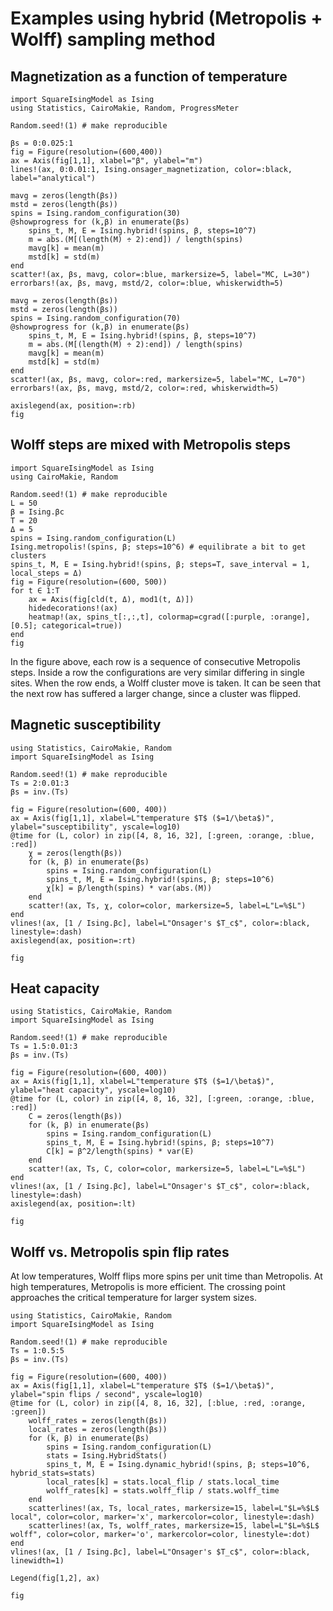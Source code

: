 # Examples using hybrid (Metropolis + Wolff) sampling method


## Magnetization as a function of temperature

```@example
import SquareIsingModel as Ising
using Statistics, CairoMakie, Random, ProgressMeter

Random.seed!(1) # make reproducible

βs = 0:0.025:1
fig = Figure(resolution=(600,400))
ax = Axis(fig[1,1], xlabel="β", ylabel="m")
lines!(ax, 0:0.01:1, Ising.onsager_magnetization, color=:black, label="analytical")

mavg = zeros(length(βs))
mstd = zeros(length(βs))
spins = Ising.random_configuration(30)
@showprogress for (k,β) in enumerate(βs)
    spins_t, M, E = Ising.hybrid!(spins, β, steps=10^7)
    m = abs.(M[(length(M) ÷ 2):end]) / length(spins)
    mavg[k] = mean(m)
    mstd[k] = std(m)
end
scatter!(ax, βs, mavg, color=:blue, markersize=5, label="MC, L=30")
errorbars!(ax, βs, mavg, mstd/2, color=:blue, whiskerwidth=5)

mavg = zeros(length(βs))
mstd = zeros(length(βs))
spins = Ising.random_configuration(70)
@showprogress for (k,β) in enumerate(βs)
    spins_t, M, E = Ising.hybrid!(spins, β, steps=10^7)
    m = abs.(M[(length(M) ÷ 2):end]) / length(spins)
    mavg[k] = mean(m)
    mstd[k] = std(m)
end
scatter!(ax, βs, mavg, color=:red, markersize=5, label="MC, L=70")
errorbars!(ax, βs, mavg, mstd/2, color=:red, whiskerwidth=5)

axislegend(ax, position=:rb)
fig
```


## Wolff steps are mixed with Metropolis steps

```@example
import SquareIsingModel as Ising
using CairoMakie, Random

Random.seed!(1) # make reproducible
L = 50
β = Ising.βc
T = 20
Δ = 5
spins = Ising.random_configuration(L)
Ising.metropolis!(spins, β; steps=10^6) # equilibrate a bit to get clusters
spins_t, M, E = Ising.hybrid!(spins, β; steps=T, save_interval = 1, local_steps = Δ)
fig = Figure(resolution=(600, 500))
for t ∈ 1:T
    ax = Axis(fig[cld(t, Δ), mod1(t, Δ)])
    hidedecorations!(ax)
    heatmap!(ax, spins_t[:,:,t], colormap=cgrad([:purple, :orange], [0.5]; categorical=true))
end
fig
```

In the figure above, each row is a sequence of consecutive Metropolis steps.
Inside a row the configurations are very similar differing in single sites.
When the row ends, a Wolff cluster move is taken.
It can be seen that the next row has suffered a larger change, since a cluster was flipped.


## Magnetic susceptibility

```@example
using Statistics, CairoMakie, Random
import SquareIsingModel as Ising

Random.seed!(1) # make reproducible
Ts = 2:0.01:3
βs = inv.(Ts)

fig = Figure(resolution=(600, 400))
ax = Axis(fig[1,1], xlabel=L"temperature $T$ ($=1/\beta$)", ylabel="susceptibility", yscale=log10)
@time for (L, color) in zip([4, 8, 16, 32], [:green, :orange, :blue, :red])
    χ = zeros(length(βs))
    for (k, β) in enumerate(βs)
        spins = Ising.random_configuration(L)
        spins_t, M, E = Ising.hybrid!(spins, β; steps=10^6)
        χ[k] = β/length(spins) * var(abs.(M))
    end
    scatter!(ax, Ts, χ, color=color, markersize=5, label=L"L=%$L")
end
vlines!(ax, [1 / Ising.βc], label=L"Onsager's $T_c$", color=:black, linestyle=:dash)
axislegend(ax, position=:rt)

fig
```


## Heat capacity

```@example
using Statistics, CairoMakie, Random
import SquareIsingModel as Ising

Random.seed!(1) # make reproducible
Ts = 1.5:0.01:3
βs = inv.(Ts)

fig = Figure(resolution=(600, 400))
ax = Axis(fig[1,1], xlabel=L"temperature $T$ ($=1/\beta$)", ylabel="heat capacity", yscale=log10)
@time for (L, color) in zip([4, 8, 16, 32], [:green, :orange, :blue, :red])
    C = zeros(length(βs))
    for (k, β) in enumerate(βs)
        spins = Ising.random_configuration(L)
        spins_t, M, E = Ising.hybrid!(spins, β; steps=10^7)
        C[k] = β^2/length(spins) * var(E)
    end
    scatter!(ax, Ts, C, color=color, markersize=5, label=L"L=%$L")
end
vlines!(ax, [1 / Ising.βc], label=L"Onsager's $T_c$", color=:black, linestyle=:dash)
axislegend(ax, position=:lt) 

fig
```


## Wolff vs. Metropolis spin flip rates

At low temperatures, Wolff flips more spins per unit time than Metropolis.
At high temperatures, Metropolis is more efficient.
The crossing point approaches the critical temperature for larger system sizes.

```@example
using Statistics, CairoMakie, Random
import SquareIsingModel as Ising

Random.seed!(1) # make reproducible
Ts = 1:0.5:5
βs = inv.(Ts)

fig = Figure(resolution=(600, 400))
ax = Axis(fig[1,1], xlabel=L"temperature $T$ ($=1/\beta$)", ylabel="spin flips / second", yscale=log10)
@time for (L, color) in zip([4, 8, 16, 32], [:blue, :red, :orange, :green])
    wolff_rates = zeros(length(βs))
    local_rates = zeros(length(βs))
    for (k, β) in enumerate(βs)
        spins = Ising.random_configuration(L)
        stats = Ising.HybridStats()
        spins_t, M, E = Ising.dynamic_hybrid!(spins, β; steps=10^6, hybrid_stats=stats)
        local_rates[k] = stats.local_flip / stats.local_time
        wolff_rates[k] = stats.wolff_flip / stats.wolff_time
    end
    scatterlines!(ax, Ts, local_rates, markersize=15, label=L"$L=%$L$ local", color=color, marker='x', markercolor=color, linestyle=:dash)
    scatterlines!(ax, Ts, wolff_rates, markersize=15, label=L"$L=%$L$ wolff", color=color, marker='o', markercolor=color, linestyle=:dot)
end
vlines!(ax, [1 / Ising.βc], label=L"Onsager's $T_c$", color=:black, linewidth=1)

Legend(fig[1,2], ax)

fig
```